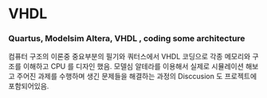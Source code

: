 # VHDL
### Quartus, Modelsim Altera, VHDL , coding some architecture 

컴퓨터 구조의 이론중 중요부분의 필기와 쿼터스에서 VHDL 코딩으로 각종 메모리와 구조를 이해하고 CPU 를 디자인 했음. 
모델심 알테라를 이용해서 실제로 시뮬레이션 해보고 주어진 과제를 수행하며 생긴 문제들을 해결하는 과정의 Disccusion 도 프로젝트에 포함되어있음.
